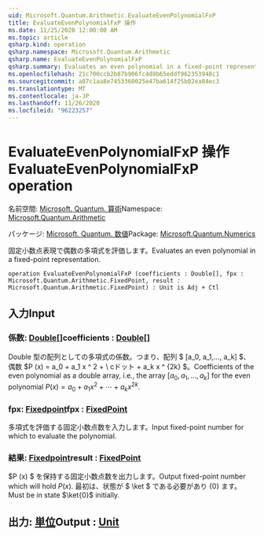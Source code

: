 ```yaml
---
uid: Microsoft.Quantum.Arithmetic.EvaluateEvenPolynomialFxP
title: EvaluateEvenPolynomialFxP 操作
ms.date: 11/25/2020 12:00:00 AM
ms.topic: article
qsharp.kind: operation
qsharp.namespace: Microsoft.Quantum.Arithmetic
qsharp.name: EvaluateEvenPolynomialFxP
qsharp.summary: Evaluates an even polynomial in a fixed-point representation.
ms.openlocfilehash: 21c700ccb2b87b906fc4d8b65eddf962353948c1
ms.sourcegitcommit: a87c1aa8e7453360025e47ba614f25b02ea84ec3
ms.translationtype: MT
ms.contentlocale: ja-JP
ms.lasthandoff: 11/26/2020
ms.locfileid: "96223257"
---
```

# <a name="evaluateevenpolynomialfxp-operation"></a><span data-ttu-id="0a90e-102">EvaluateEvenPolynomialFxP 操作</span><span class="sxs-lookup"><span data-stu-id="0a90e-102">EvaluateEvenPolynomialFxP operation</span></span>

<span data-ttu-id="0a90e-103">名前空間: [Microsoft. Quantum. 算術](xref:Microsoft.Quantum.Arithmetic)</span><span class="sxs-lookup"><span data-stu-id="0a90e-103">Namespace: [Microsoft.Quantum.Arithmetic](xref:Microsoft.Quantum.Arithmetic)</span></span>

<span data-ttu-id="0a90e-104">パッケージ: [Microsoft. Quantum. 数値](https://nuget.org/packages/Microsoft.Quantum.Numerics)</span><span class="sxs-lookup"><span data-stu-id="0a90e-104">Package: [Microsoft.Quantum.Numerics](https://nuget.org/packages/Microsoft.Quantum.Numerics)</span></span>


<span data-ttu-id="0a90e-105">固定小数点表現で偶数の多項式を評価します。</span><span class="sxs-lookup"><span data-stu-id="0a90e-105">Evaluates an even polynomial in a fixed-point representation.</span></span>

```qsharp
operation EvaluateEvenPolynomialFxP (coefficients : Double[], fpx : Microsoft.Quantum.Arithmetic.FixedPoint, result : Microsoft.Quantum.Arithmetic.FixedPoint) : Unit is Adj + Ctl
```


## <a name="input"></a><span data-ttu-id="0a90e-106">入力</span><span class="sxs-lookup"><span data-stu-id="0a90e-106">Input</span></span>

### <a name="coefficients--double"></a><span data-ttu-id="0a90e-107">係数: [Double](xref:microsoft.quantum.lang-ref.double)[]</span><span class="sxs-lookup"><span data-stu-id="0a90e-107">coefficients : [Double](xref:microsoft.quantum.lang-ref.double)[]</span></span>

<span data-ttu-id="0a90e-108">Double 型の配列としての多項式の係数。つまり、配列 $ [a_0, a_1,..., a_k] $、偶数 $P (x) = a_0 + a_1 x ^ 2 + \ cドット + a_k x ^ {2k} $。</span><span class="sxs-lookup"><span data-stu-id="0a90e-108">Coefficients of the even polynomial as a double array, i.e., the array $[a_0, a_1, ..., a_k]$ for the even polynomial $P(x) = a_0 + a_1 x^2 + \cdots + a_k x^{2k}$.</span></span>


### <a name="fpx--fixedpoint"></a><span data-ttu-id="0a90e-109">fpx: [Fixedpoint](xref:Microsoft.Quantum.Arithmetic.FixedPoint)</span><span class="sxs-lookup"><span data-stu-id="0a90e-109">fpx : [FixedPoint](xref:Microsoft.Quantum.Arithmetic.FixedPoint)</span></span>

<span data-ttu-id="0a90e-110">多項式を評価する固定小数点数を入力します。</span><span class="sxs-lookup"><span data-stu-id="0a90e-110">Input fixed-point number for which to evaluate the polynomial.</span></span>


### <a name="result--fixedpoint"></a><span data-ttu-id="0a90e-111">結果: [Fixedpoint](xref:Microsoft.Quantum.Arithmetic.FixedPoint)</span><span class="sxs-lookup"><span data-stu-id="0a90e-111">result : [FixedPoint](xref:Microsoft.Quantum.Arithmetic.FixedPoint)</span></span>

<span data-ttu-id="0a90e-112">$P (x) $ を保持する固定小数点数を出力します。</span><span class="sxs-lookup"><span data-stu-id="0a90e-112">Output fixed-point number which will hold $P(x)$.</span></span> <span data-ttu-id="0a90e-113">最初は、状態が $ \ket $ である必要があり {0} ます。</span><span class="sxs-lookup"><span data-stu-id="0a90e-113">Must be in state $\ket{0}$ initially.</span></span>



## <a name="output--unit"></a><span data-ttu-id="0a90e-114">出力: [単位](xref:microsoft.quantum.lang-ref.unit)</span><span class="sxs-lookup"><span data-stu-id="0a90e-114">Output : [Unit](xref:microsoft.quantum.lang-ref.unit)</span></span>

